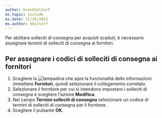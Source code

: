 ```yaml
---
author: brentholtorf
ms.topic: include
ms.date: 11/14/2023
ms.author: bholtorf
---
```

Per abilitare solleciti di consegna per acquisti scaduti, è necessario assegnare termini di solleciti di consegna ai fornitori.  

## Per assegnare i codici di solleciti di consegna ai fornitori  

1. Scegliere la ![lampadina che apre la funzionalità delle informazioni.](../../../media/ui-search/search_small.png "Informazioni sull'operazione che si desidera eseguire") immettere **Fornitori**, quindi selezionare il collegamento correlato.  
2. Selezionare il fornitore per cui si intendono impostare i solleciti di consegna e scegliere l'azione **Modifica**.  
3. Nel campo **Termini solleciti di consegna** selezionare un codice di termini di solleciti di consegna per il fornitore.  
4. Scegliere il pulsante **OK**.  
